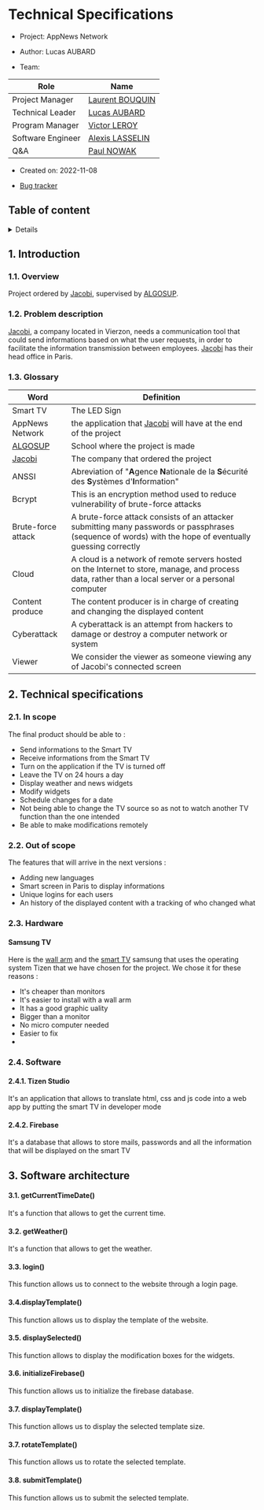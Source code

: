 # Technical Specifications

- Project: AppNews Network

- Author: Lucas AUBARD

- Team:

| Role              | Name                                                                                                                                                                                                                                                          |
| ----------------- | ------------------------------------------------------------------------------------------------------------------------------------------------------------------------------------------------------------------------------------------------------------- |
| Project Manager   | [Laurent BOUQUIN](https://www.linkedin.com/in/laurent-bouquin-60911a1b8/)                                                                                                                                                                                     |
| Technical Leader  | [Lucas AUBARD](https://www.linkedin.com/in/lucas-aubard-596b37251/)                                                                                                                                                                                           |
| Program Manager   | [Victor LEROY](https://www.linkedin.com/in/victor-leroy-64baa3229/)                                                                                                                                                                                           |
| Software Engineer | [Alexis LASSELIN](https://www.linkedin.com/in/alexis-lasselin-318649251/)                                                                                                                                                                                     |
| Q&A               | [Paul NOWAK](https://www.linkedin.com/search/results/all/?heroEntityKey=urn%3Ali%3Afsd_profile%3AACoAADBZVtkBb5ugjrZvpvZmqg93Lt3ap4Wj6S0&keywords=paul%20nowak&origin=RICH_QUERY_SUGGESTION&position=1&searchId=5c69c398-dac9-498a-9729-48bdc1fb2f66&sid=hb-) |

- Created on: 2022-11-08

- [Bug tracker](https://github.com/algosup/2022-2023-project-2-factory-display-Project-4-group/blob/QA/Bug_Tracker.md)

## Table of content

<details>

  > **Note**
  > You can navigate through the document using the table of contents as shown below.
  > ![Tips](https://docs.github.com/assets/cb-47415/images/help/repository/headings_toc.png)

</details>

## 1. Introduction

### 1.1. Overview

Project ordered by [Jacobi](https://jacobi.com/), supervised by [ALGOSUP](https://algosup.com).


### 1.2. Problem description

[Jacobi](https://jacobi.com/), a company located in Vierzon, needs a communication tool that could send informations based on what the user requests, in order to facilitate the information transmission between employees. [Jacobi](https://jacobi.com/) has their head office in Paris.

### 1.3. Glossary

| Word                                   | Definition                                                                                      |
| -------------------------------------- | ----------------------------------------------------------------------------------------------- |
| Smart TV                               | The LED Sign                                                                                    |
| AppNews Network                        | the application that [Jacobi](https://jacobi.com/) will have at the end of the project          |
| [ALGOSUP](https://algosup.com/fr.html) | School where the project is made                                                                |
| [Jacobi](https://jacobi.com/)          | The company that ordered the project                                                            |
| ANSSI                                  | Abreviation of "**A**gence **N**ationale de la **S**écurité des **S**ystèmes d'**I**nformation" |
| Bcrypt                                        |This is an encryption method used to reduce vulnerability of brute-force attacks
| Brute-force attack | A brute-force attack consists of an attacker submitting many passwords or passphrases (sequence of words) with the hope of eventually guessing correctly
| Cloud | A cloud is a network of remote servers hosted on the Internet to store, manage, and process data, rather than a local server or a personal computer
| Content produce | The content producer is in charge of creating and changing the displayed content
| Cyberattack | A cyberattack is an attempt from hackers to damage or destroy a computer network or system
| Viewer | We consider the viewer as someone viewing any of Jacobi's connected screen
## 2. Technical specifications
### 2.1. In scope

The final product should be able to :

- Send informations to the Smart TV
- Receive informations from the Smart TV
- Turn on the application if the TV is turned off
- Leave the TV on 24 hours a day
- Display weather and news widgets
- Modify widgets
- Schedule changes for a date
- Not being able to change the TV source so as not to watch another TV function than the one intended 
- Be able to make modifications remotely

### 2.2. Out of scope

The features that will arrive in the next versions :

- Adding new languages
- Smart screen in Paris to display informations
- Unique logins for each users
- An history of the displayed content with a tracking of who changed what

### 2.3. Hardware
#### Samsung TV

Here is the [wall arm](https://www.but.fr/produits/8006023265794/Pack-support-mural-40-a-80-MELICONI-PACK-VESA-400-FIXE.html?comingFrom=t2s) and the [smart TV](https://www.electrodepot.fr/led-samsung-55au6925-uhd-4k-smart.html?gclid=Cj0KCQiAvqGcBhCJARIsAFQ5ke5Y3svlndPqg3oE-S6rhCtynBwlKOWwZm90iZxnxMvUwbKh55gkmPQaAhvlEALw_wcB) samsung that uses the operating system Tizen that we have chosen for the project. We chose it for these reasons :

- It's cheaper than monitors
- It's easier to install with a wall arm
- It has a good graphic uality
- Bigger than a monitor
- No micro computer needed
- Easier to fix
- 

### 2.4. Software
#### 2.4.1. Tizen Studio

It's an application that allows to translate html, css and js code into a web app by putting the smart TV in developer mode

#### 2.4.2. Firebase

It's a database that allows to store mails, passwords and all the information that will be displayed on the smart TV

## 3. Software architecture

#### 3.1. getCurrentTimeDate()

It's a function that allows to get the current time.

#### 3.2. getWeather()

It's a function that allows to get the weather.

#### 3.3. login()

This function allows us to connect to the website through a login page.

#### 3.4.displayTemplate()

This function allows us to display the template of the website.

#### 3.5. displaySelected()

This function allows to display the modification boxes for the widgets.

#### 3.6. initializeFirebase()

This function allows us to initialize the firebase database.

#### 3.7. displayTemplate()

This function allows us to display the selected template size.

#### 3.7. rotateTemplate()

This function allows us to rotate the selected template.

#### 3.8. submitTemplate()

This function allows us to submit the selected template.
